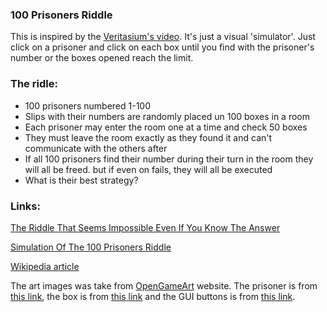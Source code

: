  ### 100 Prisoners Riddle

 This is inspired by the [Veritasium's video](https://www.youtube.com/watch?v=iSNsgj1OCLA). It's just a visual 'simulator'. Just click on a prisoner and click on each box until you find with the prisoner's number or the boxes opened reach the limit.

### The ridle:
 * 100 prisoners numbered 1-100
 * Slips with their numbers are randomly placed un 100 boxes in a room
 * Each prisoner may enter the room one at a time and check 50 boxes
 * They must leave the room exactly as they found it and can't communicate with the others after
 * If all 100 prisoners find their number during their turn in the room they will all be freed. but if even on fails, they will all be executed
 * What is their best strategy?

### Links:
[The Riddle That Seems Impossible Even If You Know The Answer](https://www.youtube.com/watch?v=iSNsgj1OCLA)


[Simulation Of The 100 Prisoners Riddle](https://www.youtube.com/watch?v=WALOO-qlSVk)

[Wikipedia article](https://en.wikipedia.org/wiki/100_prisoners_problem)

The art images was take from [OpenGameArt](https://opengameart.org) website. The prisoner is from [this link](https://opengameart.org/content/prison-jumpsuit), the box is from [this link](https://opengameart.org/content/isometric-box) and the GUI buttons is from [this link](https://opengameart.org/content/game-icons).